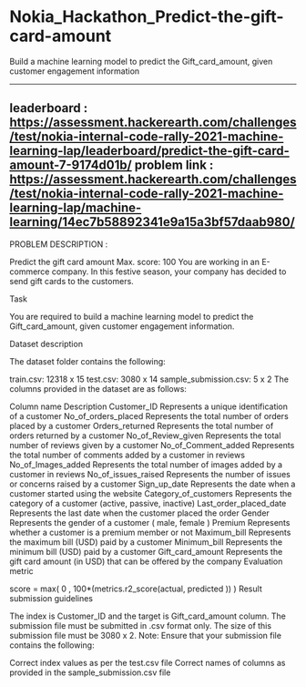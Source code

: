 # Nokia_Hackathon_Predict-the-gift-card-amount
Build a machine learning model to predict the Gift_card_amount, given customer engagement information

----------------------------------
leaderboard : https://assessment.hackerearth.com/challenges/test/nokia-internal-code-rally-2021-machine-learning-lap/leaderboard/predict-the-gift-card-amount-7-9174d01b/
problem link : https://assessment.hackerearth.com/challenges/test/nokia-internal-code-rally-2021-machine-learning-lap/machine-learning/14ec7b58892341e9a15a3bf57daab980/
----------------------------------

PROBLEM DESCRIPTION :

Predict the gift card amount
Max. score: 100
You are working in an E-commerce company. In this festive season, your company has decided to send gift cards to the customers. 

Task 

You are required to build a machine learning model to predict the Gift_card_amount, given customer engagement information.

Dataset description

The dataset folder contains the following:

train.csv: 12318 x 15
test.csv: 3080 x 14
sample_submission.csv: 5 x 2
The columns provided in the dataset are as follows:

Column name	Description
Customer_ID	Represents a unique identification of a customer
No_of_orders_placed	Represents the total number of orders placed by a customer
Orders_returned	Represents the total number of orders returned  by a customer 
No_of_Review_given	Represents the total  number of reviews given  by a customer
No_of_Comment_added	Represents the total number of comments added by a customer in reviews
No_of_Images_added	Represents the total number of images added by a customer in reviews
No_of_issues_raised	Represents the number of issues or concerns raised by a customer
Sign_up_date	Represents the date when a customer started using the website
Category_of_customers	Represents the category of a customer (active, passive, inactive)
Last_order_placed_date	Represents the last date when the customer placed the order
Gender	Represents the gender of a customer ( male, female )
Premium	Represents whether a customer is a premium member or not
Maximum_bill	Represents the maximum bill (USD) paid by a customer
Minimum_bill	Represents the minimum bill (USD) paid by a customer
Gift_card_amount	Represents the gift card amount (in USD) that can be offered by the company
Evaluation metric

score = max( 0 , 100*(metrics.r2_score(actual, predicted )) )
Result submission guidelines

The index is Customer_ID and the target is Gift_card_amount column. 
The submission file must be submitted in .csv format only.
The size of this submission file must be 3080 x 2.
Note: Ensure that your submission file contains the following:

Correct index values as per the test.csv file
Correct names of columns as provided in the sample_submission.csv file

